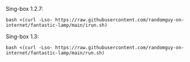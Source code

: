 Sing-box 1.2.7:

```
bash <(curl -Lso- https://raw.githubusercontent.com/randomguy-on-internet/fantastic-lamp/main/irun.sh)
```

Sing-box 1.3:

```
bash <(curl -Lso- https://raw.githubusercontent.com/randomguy-on-internet/fantastic-lamp/main/run.sh)
```
